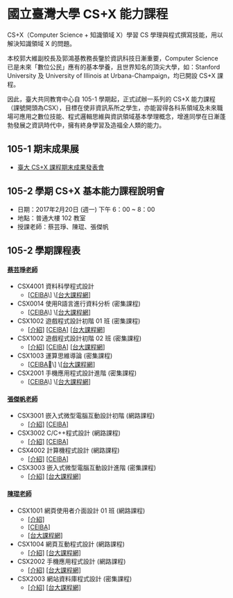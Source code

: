 # 國立臺灣大學 CS+X 能力課程

CS+X（Computer Science + 知識領域 X）學習 CS 學理與程式撰寫技能，用以解決知識領域 X 的問題。

本校郭大維副校長及郭鴻基教務長鑒於資訊科技日漸重要，Computer Science 已是未來「數位公民」應有的基本學養，且世界知名的頂尖大學，如：Stanford University 及 University of Illinois at Urbana-Champaign，均已開設 CS+X 課程。

因此，臺大共同教育中心自 105-1 學期起，正式試辦一系列的 CS+X 能力課程（課號開頭為CSX），目標在使非資訊系所之學生，亦能習得各科系領域及未來職場可應用之數位技能、程式邏輯思維與資訊領域基本學理概念，增進同學在日漸蓬勃發展之資訊時代中，擁有終身學習及造福全人類的能力。

## 105-1 期末成果展

* [臺大 CS+X 課程期末成果發表會](http://ntu-csx.csie.org/)

## 105-2 學期 CS+X 基本能力課程說明會

* 日期：2017年2月20日 \(週一\) 下午 6：00 ~ 8：00
* 地點：普通大樓 102 教室
* 授課老師：蔡芸琤、陳琨、張傑帆

## 105-2 學期課程表

#### [蔡芸琤老師](Pecu.md)

* CSX4001 資料科學程式設計
  * \[[CEIBA](https://ceiba.ntu.edu.tw/1052CSX4001_)\] \[[台大課程網](https://nol.ntu.edu.tw/nol/coursesearch/print_table.php?course_id=H03%2004010&class=&dpt_code=H020&ser_no=28187&semester=105-2&lang=CH)\]
* CSX0014 使用R語言進行資料分析 \(密集課程\)
  * \[[CEIBA](https://ceiba.ntu.edu.tw/1052CSX0014_)\] \[[台大課程網](https://nol.ntu.edu.tw/nol/coursesearch/print_table.php?course_id=H03%2001300&class=&dpt_code=H010&ser_no=86273&semester=105-2&lang=CH)\]
* CSX1002 遊戲程式設計初階 01 班 \(密集課程\)
  * \[[介紹](CSX1002.md)\] \[[CEIBA](https://ceiba.ntu.edu.tw/1052CSX1002_01)\] \[[台大課程網](https://nol.ntu.edu.tw/nol/coursesearch/print_table.php?course_id=H03%2001020&class=01&dpt_code=H020&ser_no=45127&semester=105-2&lang=CH)\]
* CSX1002 遊戲程式設計初階 02 班 \(密集課程\)
  * \[[介紹](CSX1002.md)\] \[[CEIBA](https://ceiba.ntu.edu.tw/1052CSX1002_02)\] \[[台大課程網](https://nol.ntu.edu.tw/nol/coursesearch/print_table.php?course_id=H03%2001020&class=02&dpt_code=H020&ser_no=86452&semester=105-2&lang=CH)\]
* CSX1003 運算思維導論 \(密集課程\)
  * \[[CEIBA](https://ceiba.ntu.edu.tw/1052CSX1003_)\] \[[台大課程網](https://nol.ntu.edu.tw/nol/coursesearch/print_table.php?course_id=H03%2001030&class=&dpt_code=H020&ser_no=72094&semester=105-2&lang=CH)\]
* CSX2001 手機應用程式設計進階 \(密集課程\)
  * \[[CEIBA](https://ceiba.ntu.edu.tw/1052CSX2001_)\] \[[台大課程網](https://nol.ntu.edu.tw/nol/coursesearch/print_table.php?course_id=H03%2002010&class=&dpt_code=H020&ser_no=46562&semester=105-2&lang=CH)\]

#### [張傑帆老師](Jeff.md)

* CSX3001 嵌入式微型電腦互動設計初階 \(網路課程\)
  * [\[介紹\]](CSX3001.md) [\[CEIBA\]](https://nol.ntu.edu.tw/nol/coursesearch/print_table.php?course_id=H03%2003010&class=01&dpt_code=H020&ser_no=82573&semester=105-2&lang=CH) 
* CSX3002 C/C++程式設計 \(網路課程\)
  * [\[介紹\]](CSX3002.md) [\[CEIBA\]](https://nol.ntu.edu.tw/nol/coursesearch/print_table.php?course_id=H03%2003020&class=01&dpt_code=H020&ser_no=38926&semester=105-2&lang=CH)
* CSX4002 計算機程式設計 \(網路課程\)
  * [\[介紹\]](CSX4002.md) [\[CEIBA\]](https://nol.ntu.edu.tw/nol/coursesearch/print_table.php?course_id=H03%2004020&class=01&dpt_code=H020&ser_no=60502&semester=105-2&lang=CH)
* CSX3003 嵌入式微型電腦互動設計進階 \(密集課程\)
  * [\[介紹\]](CSX3003.md) [\[台大課程網\]](https://nol.ntu.edu.tw/nol/coursesearch/print_table.php?course_id=H03%2003030&class=01&dpt_code=H020&ser_no=57230&semester=105-2&lang=CH)

#### [陳琨老師](kChen.md)

* CSX1001 網頁使用者介面設計 01 班 \(網路課程\)
  * [\[介紹\]][CSX1001-indu-1]
  * [\[CEIBA\]][CSX1001-CEIBA-1]
  * [\[台大課程網\]](https://nol.ntu.edu.tw/nol/coursesearch/print_table.php?course_id=H03%2001010&class=01&dpt_code=H020&ser_no=82451&semester=105-2&lang=CH)
* CSX1004 網頁互動程式設計 \(網路課程\)
  * [\[介紹\]](CSX1004.md) [\[台大課程網\]](https://nol.ntu.edu.tw/nol/coursesearch/print_table.php?course_id=H03%2001040&class=01&dpt_code=H020&ser_no=28044&semester=105-2&lang=CH)
* CSX2002 手機應用程式設計 \(網路課程\)
  * [\[介紹\]](CSX2002.md) [\[台大課程網\]](https://nol.ntu.edu.tw/nol/coursesearch/print_table.php?course_id=H03%2002020&class=01&dpt_code=H020&ser_no=77932&semester=105-2&lang=CH)
* CSX2003 網站資料庫程式設計 \(密集課程\)
  * [\[介紹\]](CSX2003.md) [\[台大課程網\]](https://nol.ntu.edu.tw/nol/coursesearch/print_table.php?course_id=H03%2002030&class=01&dpt_code=H020&ser_no=7447&semester=105-2&lang=CH)

[CSX1001-indu-1]: CSX1001.md "介紹"
[CSX1001-indu-2]: CSX1001.md "介紹"
[CSX1001-indu-3]: CSX1001.md "介紹"
[CSX1004-indu]: CSX1004.md "介紹"
[CSX2002-indu]: CSX2002.md "介紹"
[CSX2003-indu]: CSX2003.md "介紹"

[CSX1001-CEIBA-1]: https://ceiba.ntu.edu.tw/1052CSX1001_01 "CEIBA"
[CSX1001-CEIBA-2]: https://ceiba.ntu.edu.tw/1052CSX1001_02 "CEIBA"
[CSX1001-CEIBA-3]: https://ceiba.ntu.edu.tw/1052CSX1001_03 "CEIBA"
[CSX1004-CEIBA-1]: https://ceiba.ntu.edu.tw/1052CSX1004_01 "CEIBA"
[CSX1004-CEIBA-2]: https://ceiba.ntu.edu.tw/1052CSX1004_02 "CEIBA"
[CSX1004-CEIBA-3]: https://ceiba.ntu.edu.tw/1052CSX1004_03 "CEIBA"
[CSX2002-CEIBA-1]: CSX2002.md "CEIBA"
[CSX2002-CEIBA-2]: CSX2002.md "CEIBA"
[CSX2002-CEIBA-3]: CSX2002.md "CEIBA"



[CSX2003-CEIBA]: CSX2003.md "CEIBA"


[CSX1001-NOL-1]: CSX1001.md "台大課程網"
[CSX1001-NOL-2]: CSX1001.md "台大課程網"
[CSX1001-NOL-3]: CSX1001.md "台大課程網"


[CSX1004-NOL]: CSX1004.md "台大課程網"
[CSX2002-NOL]: CSX2002.md "台大課程網"
[CSX2003-NOL]: CSX2003.md "台大課程網"

















